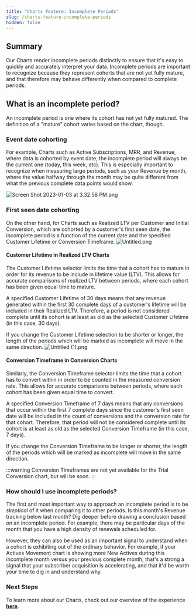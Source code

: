 ```yaml
---
title: "Charts Feature: Incomplete Periods"
slug: /charts-feature-incomplete-periods
hidden: false
---
```


## Summary

Our Charts render incomplete periods distinctly to ensure that it's easy to quickly and accurately interpret your data. Incomplete periods are important to recognize because they represent cohorts that are not yet fully mature, and that therefore may behave differently when compared to complete periods.

## What is an incomplete period?

An incomplete period is one where its cohort has not yet fully matured. The definition of a "mature" cohort varies based on the chart, though.

### Event date cohorting

For example, Charts such as Active Subscriptions, MRR, and Revenue, where data is cohorted by event date, the incomplete period will always be the current one (today, this week, etc). This is especially important to recognize when measuring large periods, such as your Revenue by month, where the value halfway through the month may be quite different from what the previous complete data points would show.

![](https://files.readme.io/8d76fa7-Screen_Shot_2023-01-03_at_3.32.58_PM.png "Screen Shot 2023-01-03 at 3.32.58 PM.png")

### First seen date cohorting

On the other hand, for Charts such as Realized LTV per Customer and Initial Conversion, which are cohorted by a customer's first seen date, the incomplete period is a function of the current date and the specified Customer Lifetime or Conversion Timeframe.
![](https://files.readme.io/e507eee-Untitled.png "Untitled.png")

#### Customer Lifetime in Realized LTV Charts

The Customer Lifetime selector limits the time that a cohort has to mature in order for its revenue to be include in lifetime value (LTV). This allows for accurate comparisons of realized LTV between periods, where each cohort has been given equal time to mature.

A specified Customer Lifetime of 30 days means that any revenue generated within the first 30 complete days of a customer's lifetime will be included in their Realized LTV. Therefore, a period is not considered complete until its cohort is at least as old as the selected Customer Lifetime (in this case, 30 days).

If you change the Customer Lifetime selection to be shorter or longer, the length of the periods which will be marked as incomplete will move in the same direction.
![](https://files.readme.io/b08d4b3-Untitled_1.png "Untitled (1).png")

#### Conversion Timeframe in Conversion Charts

Similarly, the Conversion Timeframe selector limits the time that a cohort has to convert within in order to be counted in the measured conversion rate. This allows for accurate comparisons between periods, where each cohort has been given equal time to convert.

A specified Conversion Timeframe of 7 days means that any conversions that occur within the first 7 complete days since the customer's first seen date will be included in the count of conversions and the conversion rate for that cohort. Therefore, that period will not be considered complete until its cohort is at least as old as the selected Conversion Timeframe (in this case, 7 days).

If you change the Conversion Timeframe to be longer or shorter, the length of the periods which will be marked as incomplete will move in the same direction.

:::warning
Conversion Timeframes are not yet available for the Trial Conversion chart, but will be soon.
:::

### How should I use incomplete periods?

The first and most important way to approach an incomplete period is to be _skeptical_ of it when comparing it to other periods. Is this month's Revenue tracking below last month? Dig deeper before drawing a conclusion based on an incomplete period. For example, there may be particular days of the month that you have a high density of renewals scheduled for.

However, they can also be used as an important signal to understand when a cohort is exhibiting out of the ordinary behavior. For example, if your Actives Movement chart is showing more New Actives during this incomplete month versus your previous complete month; that's a strong a signal that your subscriber acquisition is accelerating, and that it'd be worth your time to dig in and understand why.

### Next Steps

To learn more about our Charts, check out our overview of the experience **[here](/dashboard-and-metrics/charts)**.

